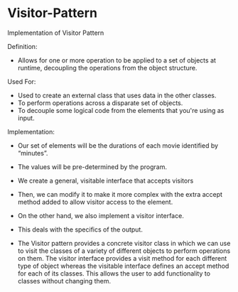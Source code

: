 # Visitor-Pattern
Implementation of Visitor Pattern

Definition:
- Allows for one or more operation to be applied to a set of objects at runtime, decoupling the operations from the object structure.

Used For:
- Used to create an external class that uses data in the other classes.
- To perform operations across a disparate set of objects.
- To decouple some logical code from the elements that you're using as input.

Implementation:
- Our set of elements will be the durations of each movie identified by “minutes”. 
- The values will be pre-determined by the program. 
- We create a general, visitable interface that accepts visitors
- Then, we can modify it to make it more complex with the extra accept method added to allow visitor access to the element.
- On the other hand, we also implement a visitor interface. 
- This deals with the specifics of the output. 

- The Visitor pattern provides a concrete visitor class in which we can use to visit the classes of a variety of different objects to perform operations on them. The visitor interface provides a visit method for each different type of object whereas the visitable interface defines an accept method for each of its classes. This allows the user to add functionality to classes without changing them.
